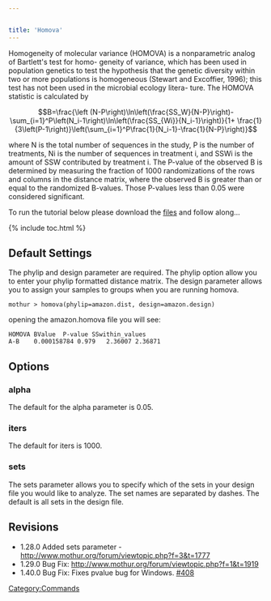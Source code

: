 ```yaml
---


title: 'Homova'
---
```

Homogeneity of molecular variance (HOMOVA) is a nonparametric analog of
Bartlett's test for homo- geneity of variance, which has been used in
population genetics to test the hypothesis that the genetic diversity
within two or more populations is homogeneous (Stewart and Excoffier,
1996); this test has not been used in the microbial ecology litera-
ture. The HOMOVA statistic is calculated by

$$B=\frac{\left (N-P\right)\ln\left(\frac{SS_W}{N-P}\right)-\sum_{i=1}^P\left(N_i-1\right)\ln\left(\frac{SS_{Wi}}{N_i-1}\right)}{1+ \frac{1}{3\left(P-1\right)}\left(\sum_{i=1}^P\frac{1}{N_i-1}-\frac{1}{N-P}\right)}$$

where N is the total number of sequences in the study, P is the number
of treatments, Ni is the number of sequences in treatment i, and SSWi is
the amount of SSW contributed by treatment i. The P-value of the
observed B is determined by measuring the fraction of 1000
randomizations of the rows and columns in the distance matrix, where the
observed B is greater than or equal to the randomized B-values. Those
P-values less than 0.05 were considered significant.

To run the tutorial below please download the [
files](Media:AmazonAmovaData.zip) and follow along\...

{% include toc.html %}

## Default Settings

The phylip and design parameter are required. The phylip option allow
you to enter your phylip formatted distance matrix. The design parameter
allows you to assign your samples to groups when you are running homova.

    mothur > homova(phylip=amazon.dist, design=amazon.design)

opening the amazon.homova file you will see:

    HOMOVA BValue  P-value SSwithin_values
    A-B    0.000158784 0.979   2.36007 2.36871

## Options

### alpha

The default for the alpha parameter is 0.05.

### iters

The default for iters is 1000.

### sets

The sets parameter allows you to specify which of the sets in your
design file you would like to analyze. The set names are separated by
dashes. The default is all sets in the design file.

## Revisions

-   1.28.0 Added sets parameter -
    <http://www.mothur.org/forum/viewtopic.php?f=3&t=1777>
-   1.29.0 Bug Fix:
    <http://www.mothur.org/forum/viewtopic.php?f=1&t=1919>
-   1.40.0 Bug Fix: Fixes pvalue bug for Windows.
    [\#408](https://github.com/mothur/mothur/issues/408)

[Category:Commands](Category:Commands)
